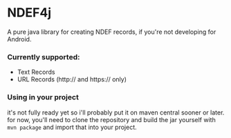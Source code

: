 # NDEF4j

A pure java library for creating NDEF records, if you're not developing for Android.

### Currently supported:
- Text Records
- URL Records (http:// and https:// only)


### Using in your project
it's not fully ready yet so i'll probably put it on maven central sooner or later. for now, you'll need to clone the 
repository and build the jar yourself with ``mvn package`` and import that into your project.